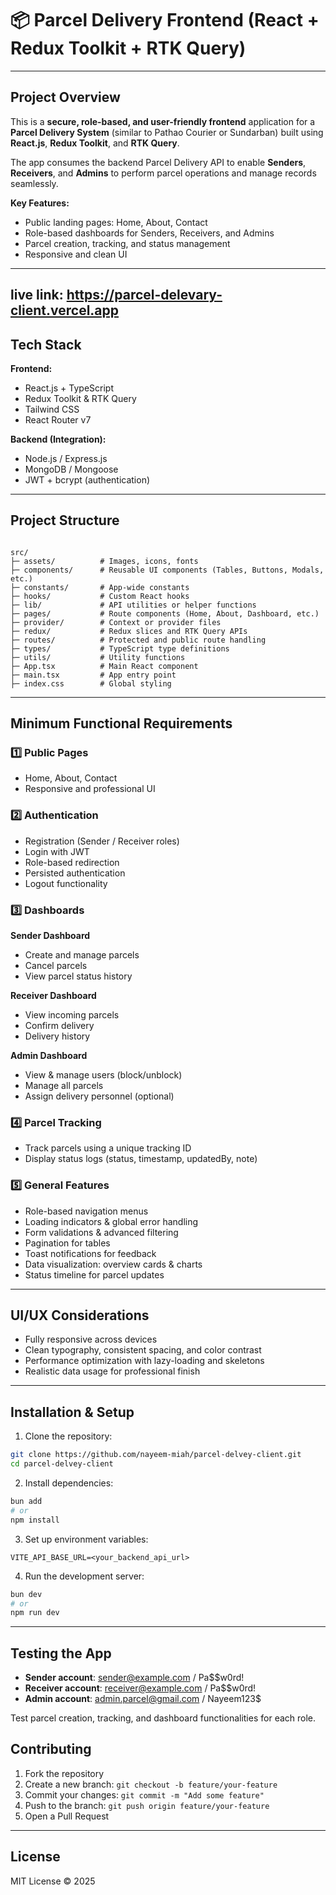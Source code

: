 
# 📦 Parcel Delivery Frontend (React + Redux Toolkit + RTK Query)

---

## **Project Overview**

This is a **secure, role-based, and user-friendly frontend** application for a **Parcel Delivery System** (similar to Pathao Courier or Sundarban) built using **React.js**, **Redux Toolkit**, and **RTK Query**.

The app consumes the backend Parcel Delivery API to enable **Senders**, **Receivers**, and **Admins** to perform parcel operations and manage records seamlessly.

**Key Features:**
- Public landing pages: Home, About, Contact
- Role-based dashboards for Senders, Receivers, and Admins
- Parcel creation, tracking, and status management
- Responsive and clean UI

---

## live link: https://parcel-delevary-client.vercel.app

## **Tech Stack**

**Frontend:**
- React.js + TypeScript
- Redux Toolkit & RTK Query
- Tailwind CSS
- React Router v7

**Backend (Integration):**
- Node.js / Express.js
- MongoDB / Mongoose
- JWT + bcrypt (authentication)

---

## **Project Structure**

```

src/
├─ assets/          # Images, icons, fonts
├─ components/      # Reusable UI components (Tables, Buttons, Modals, etc.)
├─ constants/       # App-wide constants
├─ hooks/           # Custom React hooks
├─ lib/             # API utilities or helper functions
├─ pages/           # Route components (Home, About, Dashboard, etc.)
├─ provider/        # Context or provider files
├─ redux/           # Redux slices and RTK Query APIs
├─ routes/          # Protected and public route handling
├─ types/           # TypeScript type definitions
├─ utils/           # Utility functions
├─ App.tsx          # Main React component
├─ main.tsx         # App entry point
├─ index.css        # Global styling

````

---

## **Minimum Functional Requirements**

### 1️⃣ Public Pages
- Home, About, Contact
- Responsive and professional UI

### 2️⃣ Authentication
- Registration (Sender / Receiver roles)
- Login with JWT
- Role-based redirection
- Persisted authentication
- Logout functionality

### 3️⃣ Dashboards
**Sender Dashboard**
- Create and manage parcels
- Cancel parcels
- View parcel status history

**Receiver Dashboard**
- View incoming parcels
- Confirm delivery
- Delivery history

**Admin Dashboard**
- View & manage users (block/unblock)
- Manage all parcels
- Assign delivery personnel (optional)

### 4️⃣ Parcel Tracking
- Track parcels using a unique tracking ID
- Display status logs (status, timestamp, updatedBy, note)

### 5️⃣ General Features
- Role-based navigation menus
- Loading indicators & global error handling
- Form validations & advanced filtering
- Pagination for tables
- Toast notifications for feedback
- Data visualization: overview cards & charts
- Status timeline for parcel updates

---

## **UI/UX Considerations**
- Fully responsive across devices
- Clean typography, consistent spacing, and color contrast
- Performance optimization with lazy-loading and skeletons
- Realistic data usage for professional finish

---

## **Installation & Setup**

1. Clone the repository:

```bash
git clone https://github.com/nayeem-miah/parcel-delvey-client.git
cd parcel-delvey-client
````

2. Install dependencies:

```bash
bun add
# or
npm install
```

3. Set up environment variables:

```env
VITE_API_BASE_URL=<your_backend_api_url>
```

4. Run the development server:

```bash
bun dev
# or
npm run dev
```

---

## **Testing the App**

* **Sender account**: [sender@example.com](mailto:sender@example.com) / Pa$$w0rd!
* **Receiver account**: [receiver@example.com](mailto:receiver@example.com) / Pa$$w0rd!
* **Admin account**: [admin.parcel@gmail.com](mailto:admin.parcel@gmail.com) / Nayeem123$

Test parcel creation, tracking, and dashboard functionalities for each role.


## **Contributing**

1. Fork the repository
2. Create a new branch: `git checkout -b feature/your-feature`
3. Commit your changes: `git commit -m "Add some feature"`
4. Push to the branch: `git push origin feature/your-feature`
5. Open a Pull Request

---

## **License**

MIT License © 2025

```
